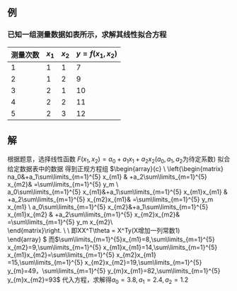## 例
### 已知一组测量数据如表所示，求解其线性拟合方程

|测量次数|$x_1$|$x_2$|$y=f(x_1,x_2)$|
|---|---|---|---|
|1|$1$|$1$|$7$|
|2|$1$|$2$|$9$|
|3|$2$|$1$|$10$|
|4|$2$|$2$|$11$|
|5|$2$|$3$|$12$|
## 解
根据题意，选择线性函数
$F(x_1,x_2)=a_0+a_1x_1+a_2x_2$($a_0,a_1,a_2$为待定系数)
拟合给定数据表中的数据
得到正规方程组
$\begin{array}{c} 
\\
\left\{\begin{matrix} 
  na_0&+a_1\sum\limits_{m=1}^{5} x_{m1} & +a_2\sum\limits_{m=1}^{5} x_{m2}& =\sum\limits_{m=1}^{5} y_m  \\  
  a_0\sum\limits_{m=1}^{5} x_{m1}&+a_1\sum\limits_{m=1}^{5} x_{m1}x_{m1} & +a_2\sum\limits_{m=1}^{5} x_{m2}x_{m1}& =\sum\limits_{m=1}^{5} y_m x_{m1} \\ 
a_0\sum\limits_{m=1}^{5} x_{m2}&+a_1\sum\limits_{m=1}^{5} x_{m1}x_{m2} & +a_2\sum\limits_{m=1}^{5} x_{m2}x_{m2}& =\sum\limits_{m=1}^{5} y_m  x_{m2}\\  
\end{matrix}\right. \\ \\
即XX^T\theta = X^Ty(X增加一列常数1)  
\end{array}
$
而$\sum\limits_{m=1}^{5}x_{m1}=8,\sum\limits_{m=1}^{5} x_{m2}=9,\sum\limits_{m=1}^{5} x_{m1}x_{m1}=14,\sum\limits_{m=1}^{5} x_{m1}x_{m2}=\sum\limits_{m=1}^{5} x_{m2}x_{m1} =15,\sum\limits_{m=1}^{5} x_{m2}x_{m2}=19,\sum\limits_{m=1}^{5} y_{m}=49，\sum\limits_{m=1}^{5} y_{m}x_{m1}=82,\sum\limits_{m=1}^{5} y_{m}x_{m2}=93$
代入方程，求解得$a_0=3.8,a_1=2.4,a_2=1.2$